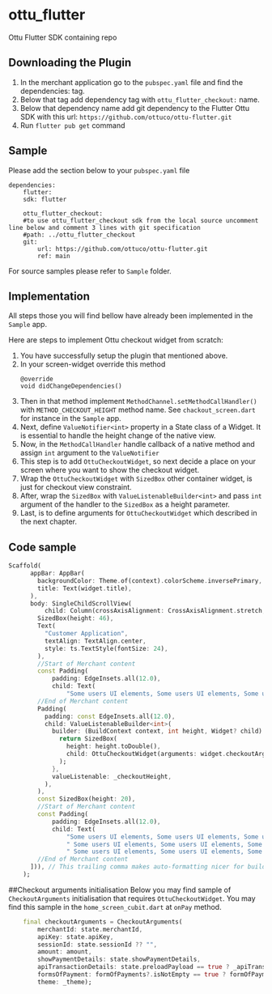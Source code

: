# ottu_flutter

Ottu Flutter SDK containing repo

## Downloading the Plugin

1. In the merchant application go to the `pubspec.yaml` file and find the dependencies: tag.
2. Below that tag add dependency tag with `ottu_flutter_checkout:` name.
3. Below that dependency name add git dependency to the Flutter Ottu SDK with this url: `https://github.com/ottuco/ottu-flutter.git`
4. Run `flutter pub get` command

## Sample

Please add the section below to your `pubspec.yaml` file
```
dependencies:
    flutter:
    sdk: flutter

    ottu_flutter_checkout:
    #to use ottu_flutter_checkout sdk from the local source uncomment line below and comment 3 lines with git specification
    #path: ../ottu_flutter_checkout
    git:
        url: https://github.com/ottuco/ottu-flutter.git
        ref: main
```

For source samples please refer to `Sample` folder.

## Implementation

All steps those you will find bellow have already been implemented in the `Sample` app.

Here are steps to implement Ottu checkout widget from scratch:
1. You have successfully setup the plugin that mentioned above.
2. In your screen-widget override this method
    ```
    @override
    void didChangeDependencies()
   ```
3. Then in that method implement ```MethodChannel.setMethodCallHandler()``` with ```METHOD_CHECKOUT_HEIGHT``` method name.
   See ```chackout_screen.dart``` for instance in the `Sample` app.
4. Next, define ```ValueNotifier<int>``` property in a State class of a Widget. 
   It is essential to handle the height change of the native view.
5. Now, in the ```MethodCallHandler``` handle callback of a native method and assign ```int``` argument to the ```ValueNotifier```
6. This step is to add ```OttuCheckoutWidget```, so next decide a place on your screen where you want to show the checkout widget.
7. Wrap the ```OttuCheckoutWidget``` with ```SizedBox``` other container widget, is just for checkout view constraint.
8. After, wrap the ```SizedBox``` with ```ValueListenableBuilder<int>``` and pass ```int``` argument of the handler to the ```SizedBox``` as a height parameter.
9. Last, is to define arguments for ```OttuCheckoutWidget``` which described in the next chapter.

## Code sample

```dart
Scaffold(
      appBar: AppBar(
        backgroundColor: Theme.of(context).colorScheme.inversePrimary,
        title: Text(widget.title),
      ),
      body: SingleChildScrollView(
          child: Column(crossAxisAlignment: CrossAxisAlignment.stretch, children: [
        SizedBox(height: 46),
        Text(
          "Customer Application",
          textAlign: TextAlign.center,
          style: ts.TextStyle(fontSize: 24),
        ),
        //Start of Merchant content
        const Padding(
            padding: EdgeInsets.all(12.0),
            child: Text(
                "Some users UI elements, Some users UI elements, Some users UI elements, Some users UI elements, Some users UI elements")),
        //End of Merchant content
        Padding(
          padding: const EdgeInsets.all(12.0),
          child: ValueListenableBuilder<int>(
            builder: (BuildContext context, int height, Widget? child) {
              return SizedBox(
                height: height.toDouble(),
                child: OttuCheckoutWidget(arguments: widget.checkoutArguments),
              );
            },
            valueListenable: _checkoutHeight,
          ),
        ),
        const SizedBox(height: 20),
        //Start of Merchant content
        const Padding(
            padding: EdgeInsets.all(12.0),
            child: Text(
                "Some users UI elements, Some users UI elements, Some users UI elements, Some users UI elements, Some users UI elements,"
                " Some users UI elements, Some users UI elements, Some users UI elements,"
                " Some users UI elements, Some users UI elements, Some users UI elements")),
        //End of Merchant content
      ])), // This trailing comma makes auto-formatting nicer for build methods.
    );
```

##Checkout arguments initialisation
Below you may find sample of ```CheckoutArguments``` initialisation that requires  ```OttuCheckoutWidget```. 
You may find this sample in the ```home_screen_cubit.dart``` at ```onPay``` method.

```dart
    final checkoutArguments = CheckoutArguments(
        merchantId: state.merchantId,
        apiKey: state.apiKey,
        sessionId: state.sessionId ?? "",
        amount: amount,
        showPaymentDetails: state.showPaymentDetails,
        apiTransactionDetails: state.preloadPayload == true ? _apiTransactionDetails : null,
        formsOfPayment: formOfPayments?.isNotEmpty == true ? formOfPayments : null,
        theme: _theme);
```